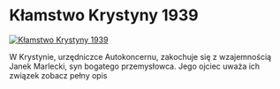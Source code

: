 Kłamstwo Krystyny 1939 
=============
[![Kłamstwo Krystyny 1939 ](http://vidos.pl/images/player.gif)](http://vidos.pl/klamstwo-krystyny-1939)

 W Krystynie, urzędniczce Autokoncernu, zakochuje się z wzajemnością Janek Marlecki, syn bogatego przemysłowca. Jego ojciec uważa ich związek zobacz pełny opis
